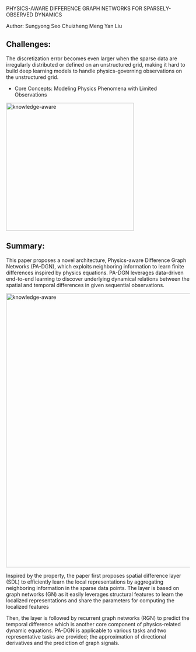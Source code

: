 PHYSICS-AWARE DIFFERENCE GRAPH NETWORKS FOR SPARSELY-OBSERVED DYNAMICS

Author: Sungyong Seo Chuizheng Meng Yan Liu

## Challenges:
The discretization error becomes even larger when the sparse data are irregularly distributed or defined on an unstructured
grid, making it hard to build deep learning models to handle physics-governing observations on the unstructured grid.
 
* Core Concepts: Modeling Physics Phenomena with Limited Observations

<img width="350" alt="knowledge-aware" src="https://github.com/jqwenchen/PIML/blob/master/paper/imgs/4.png">

## Summary:
This paper proposes a novel architecture, Physics-aware Difference Graph Networks (PA-DGN), which exploits neighboring 
information to learn finite differences inspired by physics equations. PA-DGN leverages data-driven end-to-end learning to 
discover underlying dynamical relations between the spatial and temporal differences in given sequential observations.

<img width="750" alt="knowledge-aware" src="https://github.com/jqwenchen/PIML/blob/master/paper/imgs/3.png">

Inspired by the property, the paper first proposes spatial difference layer (SDL) to efficiently learn the local representations by 
aggregating neighboring information in the sparse data points. The layer is based on graph networks (GN) as it easily leverages 
structural features to learn the localized representations and share the parameters for computing the localized features
 
Then, the layer is followed by recurrent graph networks (RGN) to predict the temporal difference which is another core 
component of physics-related dynamic equations. PA-DGN is applicable to various tasks and two representative tasks are provided;
the approximation of directional derivatives and the prediction of graph signals.
